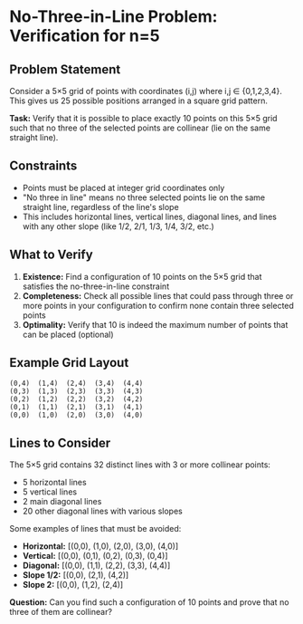 # No-Three-in-Line Problem: Verification for n=5

## Problem Statement

Consider a 5×5 grid of points with coordinates (i,j) where i,j ∈ {0,1,2,3,4}. This gives us 25 possible positions arranged in a square grid pattern.

**Task:** Verify that it is possible to place exactly 10 points on this 5×5 grid such that no three of the selected points are collinear (lie on the same straight line).

## Constraints

- Points must be placed at integer grid coordinates only
- "No three in line" means no three selected points lie on the same straight line, regardless of the line's slope
- This includes horizontal lines, vertical lines, diagonal lines, and lines with any other slope (like 1/2, 2/1, 1/3, 1/4, 3/2, etc.)

## What to Verify

1. **Existence:** Find a configuration of 10 points on the 5×5 grid that satisfies the no-three-in-line constraint
2. **Completeness:** Check all possible lines that could pass through three or more points in your configuration to confirm none contain three selected points
3. **Optimality:** Verify that 10 is indeed the maximum number of points that can be placed (optional)

## Example Grid Layout

```
(0,4)  (1,4)  (2,4)  (3,4)  (4,4)
(0,3)  (1,3)  (2,3)  (3,3)  (4,3)
(0,2)  (1,2)  (2,2)  (3,2)  (4,2)
(0,1)  (1,1)  (2,1)  (3,1)  (4,1)
(0,0)  (1,0)  (2,0)  (3,0)  (4,0)
```

## Lines to Consider

The 5×5 grid contains 32 distinct lines with 3 or more collinear points:

- 5 horizontal lines
- 5 vertical lines
- 2 main diagonal lines
- 20 other diagonal lines with various slopes

Some examples of lines that must be avoided:

- **Horizontal:** [(0,0), (1,0), (2,0), (3,0), (4,0)]
- **Vertical:** [(0,0), (0,1), (0,2), (0,3), (0,4)]
- **Diagonal:** [(0,0), (1,1), (2,2), (3,3), (4,4)]
- **Slope 1/2:** [(0,0), (2,1), (4,2)]
- **Slope 2:** [(0,0), (1,2), (2,4)]

**Question:** Can you find such a configuration of 10 points and prove that no three of them are collinear?